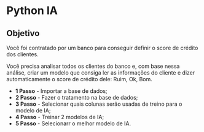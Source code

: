 # Python IA

## Objetivo 

Você foi contratado por um banco para conseguir definir o score de crédito dos clientes. 

Você precisa analisar todos os clientes do banco e, com base nessa análise, criar um modelo que consiga ler as informações do cliente e dizer automaticamente o score de crédito dele: Ruim, Ok, Bom.

- **1 Passo** - Importar a base de dados;
- **2 Passo** - Fazer o tratamento na base de dados;
- **3 Passo** - Selecionar quais colunas serão usadas de treino para o modelo de IA;
- **4 Passo** - Treinar 2 modelos de IA;
- **5 Passo** - Selecionarr o melhor modelo de IA.
